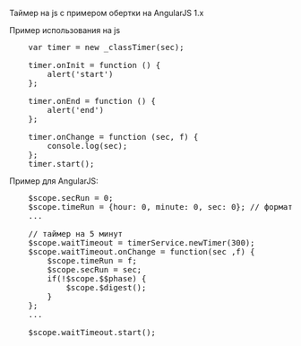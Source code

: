Таймер на js c примером обертки на AngularJS 1.x

Пример использования на js
<pre>
    var timer = new _classTimer(sec);

    timer.onInit = function () {
        alert('start')
    };

    timer.onEnd = function () {
        alert('end')
    };

    timer.onChange = function (sec, f) {
        console.log(sec);
    };
    timer.start();
</pre>

Пример для AngularJS:
<pre>
	$scope.secRun = 0;
	$scope.timeRun = {hour: 0, minute: 0, sec: 0}; // форматированое значение
	...

	// таймер на 5 минут
	$scope.waitTimeout = timerService.newTimer(300);
	$scope.waitTimeout.onChange = function(sec ,f) {
		$scope.timeRun = f;
		$scope.secRun = sec;
		if(!$scope.$$phase) {
			$scope.$digest();
		}
	};
	...

	$scope.waitTimeout.start();
</pre>